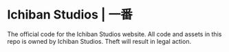# Ichiban Studios | 一番
The official code for the Ichiban Studios website.
All code and assets in this repo is owned by Ichiban Studios.
Theft will result in legal action.


